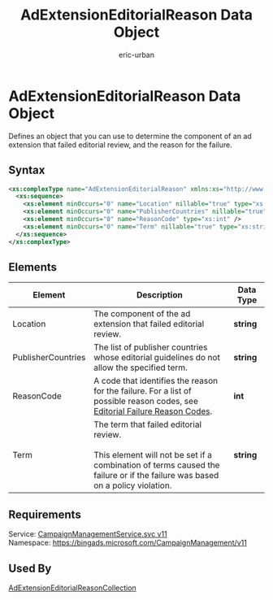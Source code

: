 ﻿---
title: AdExtensionEditorialReason Data Object
ms.service: bing-ads-campaign-management-service
ms.topic: article
author: eric-urban
ms.author: eur
description: Defines an object that you can use to determine the component of an ad extension that failed editorial review, and the reason for the failure.
---
# AdExtensionEditorialReason Data Object
Defines an object that you can use to determine the component of an ad extension that failed editorial review, and the reason for the failure.

## Syntax
```xml
<xs:complexType name="AdExtensionEditorialReason" xmlns:xs="http://www.w3.org/2001/XMLSchema">
  <xs:sequence>
    <xs:element minOccurs="0" name="Location" nillable="true" type="xs:string" />
    <xs:element minOccurs="0" name="PublisherCountries" nillable="true" type="q65:ArrayOfstring" xmlns:q65="http://schemas.microsoft.com/2003/10/Serialization/Arrays" />
    <xs:element minOccurs="0" name="ReasonCode" type="xs:int" />
    <xs:element minOccurs="0" name="Term" nillable="true" type="xs:string" />
  </xs:sequence>
</xs:complexType>
```

## <a name="elements"></a>Elements

|Element|Description|Data Type|
|-----------|---------------|-------------|
|<a name="location"></a>Location|The component of the ad extension that failed editorial review.|**string**|
|<a name="publishercountries"></a>PublisherCountries|The list of publisher countries whose editorial guidelines do not allow the specified term.|**string**|
|<a name="reasoncode"></a>ReasonCode|A code that identifies the reason for the failure. For a list of possible reason codes, see [Editorial Failure Reason Codes](~/guides/editorial-failure-reason-codes.md).|**int**|
|<a name="term"></a>Term|The term that failed editorial review.<br /><br />This element will not be set if a combination of terms caused the failure or if the failure was based on a policy violation.|**string**|

## Requirements
Service: [CampaignManagementService.svc v11](https://campaign.api.bingads.microsoft.com/Api/Advertiser/CampaignManagement/v11/CampaignManagementService.svc)  
Namespace: https://bingads.microsoft.com/CampaignManagement/v11  

## Used By
[AdExtensionEditorialReasonCollection](adextensioneditorialreasoncollection.md)  
